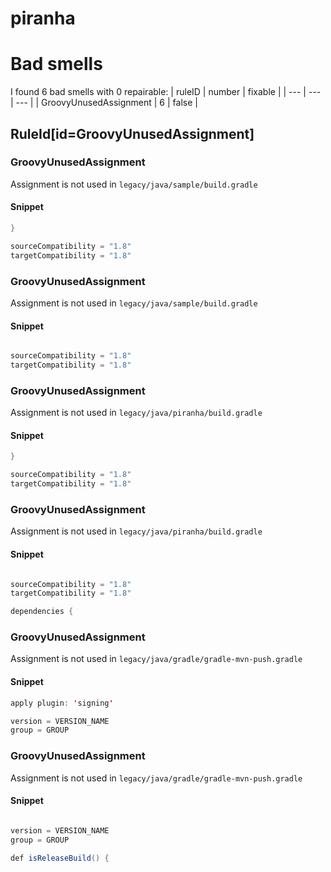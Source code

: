 # piranha 
 
# Bad smells
I found 6 bad smells with 0 repairable:
| ruleID | number | fixable |
| --- | --- | --- |
| GroovyUnusedAssignment | 6 | false |
## RuleId[id=GroovyUnusedAssignment]
### GroovyUnusedAssignment
Assignment is not used
in `legacy/java/sample/build.gradle`
#### Snippet
```java
}

sourceCompatibility = "1.8"
targetCompatibility = "1.8"

```

### GroovyUnusedAssignment
Assignment is not used
in `legacy/java/sample/build.gradle`
#### Snippet
```java

sourceCompatibility = "1.8"
targetCompatibility = "1.8"


```

### GroovyUnusedAssignment
Assignment is not used
in `legacy/java/piranha/build.gradle`
#### Snippet
```java
}

sourceCompatibility = "1.8"
targetCompatibility = "1.8"

```

### GroovyUnusedAssignment
Assignment is not used
in `legacy/java/piranha/build.gradle`
#### Snippet
```java

sourceCompatibility = "1.8"
targetCompatibility = "1.8"

dependencies {
```

### GroovyUnusedAssignment
Assignment is not used
in `legacy/java/gradle/gradle-mvn-push.gradle`
#### Snippet
```java
apply plugin: 'signing'

version = VERSION_NAME
group = GROUP

```

### GroovyUnusedAssignment
Assignment is not used
in `legacy/java/gradle/gradle-mvn-push.gradle`
#### Snippet
```java

version = VERSION_NAME
group = GROUP

def isReleaseBuild() {
```

